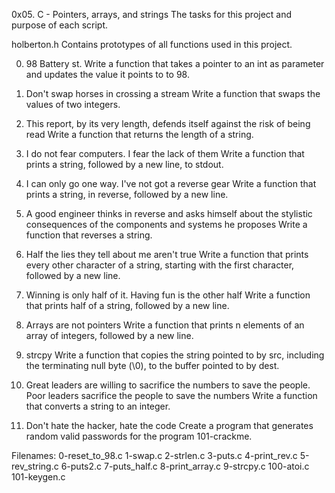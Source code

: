 0x05. C - Pointers, arrays, and strings
The tasks for this project and purpose of each script.

holberton.h
Contains prototypes of all functions used in this project.

0. 98 Battery st.
Write a function that takes a pointer to an int as parameter and updates the value it points to to 98.

1. Don't swap horses in crossing a stream
Write a function that swaps the values of two integers.

2. This report, by its very length, defends itself against the risk of being read
Write a function that returns the length of a string.

3. I do not fear computers. I fear the lack of them
Write a function that prints a string, followed by a new line, to stdout.

4. I can only go one way. I've not got a reverse gear
Write a function that prints a string, in reverse, followed by a new line.

5. A good engineer thinks in reverse and asks himself about the stylistic consequences of the components and systems he proposes
Write a function that reverses a string.

6. Half the lies they tell about me aren't true
Write a function that prints every other character of a string, starting with the first character, followed by a new line.

7. Winning is only half of it. Having fun is the other half
Write a function that prints half of a string, followed by a new line.

8. Arrays are not pointers
Write a function that prints n elements of an array of integers, followed by a new line.

9. strcpy
Write a function that copies the string pointed to by src, including the terminating null byte (\0), to the buffer pointed to by dest.

10. Great leaders are willing to sacrifice the numbers to save the people. Poor leaders sacrifice the people to save the numbers 
Write a function that converts a string to an integer.

11. Don't hate the hacker, hate the code
Create a program that generates random valid passwords for the program 101-crackme.

Filenames:
0-reset_to_98.c 1-swap.c 2-strlen.c 3-puts.c 4-print_rev.c 5-rev_string.c 6-puts2.c 7-puts_half.c 8-print_array.c 9-strcpy.c 100-atoi.c 101-keygen.c
